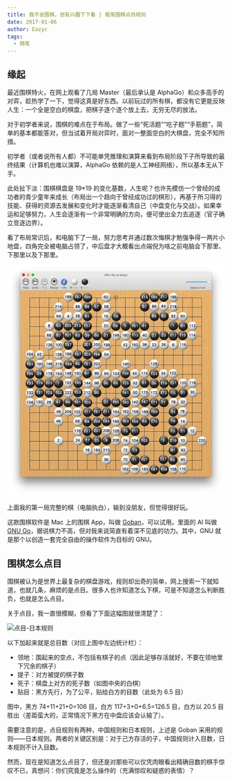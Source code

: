 ```yaml
---
title: 我不会围棋，但有兴趣下下看 | 极简围棋点目规则
date: 2017-01-06
author: Eazyc
tags:
  - 随笔
---
```

## 缘起

最近围棋特火，在网上观看了几局 Master（最后承认是 AlphaGo）和众多高手的对弈，趁热学了一下，觉得这真是好东西。以前玩过的所有棋，都没有它更能反映人生：一个全是空白的棋盘，把棋子逐个逐个放上去，无穷无尽的放法。

对于初学者来说，围棋的难点在于布局。做了一些“死活题”“吃子题”“手筋题”，简单的基本都能答对，但当试着开局对弈时，面对一整面空白的大棋盘，完全不知所措。

初学者（或者说所有人都）不可能单凭推理和演算来看到布局阶段下子所导致的最终结果（计算机也难以演算，AlphaGo 依赖的是人工神经网络），所以基本无从下手。

此处扯下淡：围棋棋盘是 19\*19 的变化基数，人生呢？也许先模仿一个曾经的成功者的青少童年来成长（布局出一个趋向于曾经成功过的棋形），再基于所习得的技能、获得的资源去发展和变化时才能逐渐看清自己（中盘变化与交战）。如果幸运和足够努力，人生会逐渐有一个非常明确的方向，便可使出全力去追逐（官子确立竞逐边界）。

看了布局常识后，和电脑下了一局，努力思考并通过数次悔棋才勉强争得一两片小地盘，四角完全被电脑占领了，中后盘才大概看出点端倪为啥之前电脑会下那里、下那里以及下那里。

![第一局](./gungo.first.round.jpeg)

上面我的第一局完整的棋（电脑执白），输到没朋友，但觉得很好玩。

这款围棋软件是 Mac 上的围棋 App，叫做 [Goban](http://www.sente.ch/software/goban3/ "Goban")，可以试用。里面的 AI 叫做 [GNU Go](http://www.gnu.org/software/gnugo/)，据说棋力不高，但对我来说简直有着深不见底的功力。其中，GNU 就是那个以创造一套完全自由的操作软件为目标的 GNU。

## 围棋怎么点目

围棋被认为是世界上最复杂的棋盘游戏，规则却出奇的简单，网上搜索一下就知道，也就几条，麻烦的是点目。很多人也许知道怎么下棋，可是不知道怎么判断胜负，也就是怎么点目。

关于点目，我一直很模糊，但看了下面这幅图就很清楚了：

![点目-日本规则](http://oww4nskgw.bkt.clouddn.com/20170928.go_counting_rules.jpg!aw)

以下加起来就是总目数（对应上图中左边统计栏）：

- 领地：围起来的空点，不包括有棋子的点（因此足够存活就好，不要在领地里下冗余的棋子）
- 提子：对方被提的棋子数
- 死子：棋盘上对方的死子数（如图中央的白棋）
- 贴目：黑方先行，为了公平，贴给白方的目数（此处为 6.5 目）

图中，黑方 74+11+21+0=106 目，白方 117+3+0+6.5=126.5 目，白方以 20.5 目胜出（差距蛮大的，正常情况下黑方在中盘应该会认输了）。

需要注意的是，点目规则有两种，中国规则和日本规则，上述是 Goban 采用的规则——日本规则。两者的关键区别是：对于己方存活的子，中国规则计入目数，日本规则不计入目数。

然而，现在是知道怎么点目了，但还是对那些可以仅凭肉眼看出精确目数的棋手惊叹不已，真想问：你们究竟是怎么操作的（充满惊叹和疑惑的表情）？